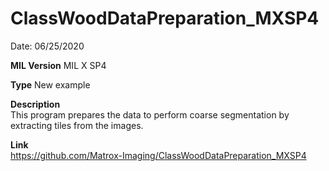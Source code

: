 # ClassWoodDataPreparation_MXSP4

Date: 06/25/2020

**MIL Version** MIL X SP4  

**Type** New example

**Description**  
This program prepares the data to perform coarse segmentation by extracting tiles from the images.


**Link**  
https://github.com/Matrox-Imaging/ClassWoodDataPreparation_MXSP4
